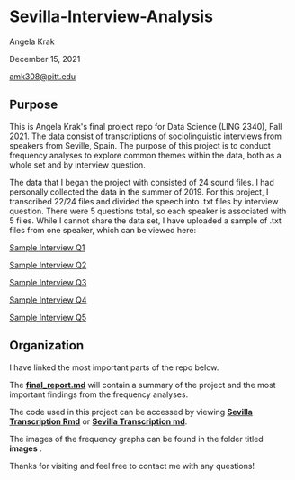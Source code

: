 # Sevilla-Interview-Analysis

Angela Krak

December 15, 2021 

<amk308@pitt.edu>

## Purpose
This is Angela Krak's final project repo for Data Science (LING 2340), Fall 2021. The data consist of transcriptions of sociolinguistic interviews from speakers from Seville, Spain. The purpose of this project is to conduct frequency analyses to explore common themes within the data, both as a whole set and by interview question.  

The data that I began the project with consisted of 24 sound files. I had personally collected the data in the summer of 2019. For this project, I transcribed 22/24 files and divided the speech into .txt files by interview question. There were 5 questions total, so each speaker is associated with 5 files. While I cannot share the data set, I have uploaded a sample of .txt files from one speaker, which can be viewed here: 

[Sample Interview Q1](data_samples/865_Q1.txt)

[Sample Interview Q2](data_samples/865_Q2.txt)

[Sample Interview Q3](data_samples/865_Q3.txt)

[Sample Interview Q4](data_samples/865_Q4.txt)

[Sample Interview Q5](data_samples/865_Q5.txt)

## Organization
I have linked the most important parts of the repo below.

The [**final_report.md**](final_report.md) will contain a summary of the project and the most important findings from the frequency analyses.

The code used in this project can be accessed by viewing [**Sevilla Transcription Rmd**](Sevilla_Transcription.Rmd) or [**Sevilla Transcription md**](Sevilla_Transcription.md).

The images of the frequency graphs can be found in the folder titled **images** .


Thanks for visiting and feel free to contact me with any questions! 






